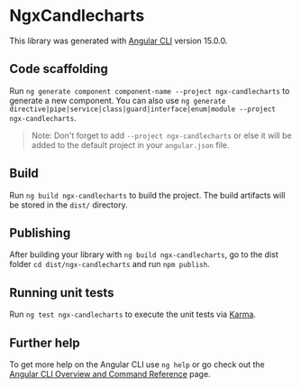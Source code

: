 # NgxCandlecharts

This library was generated with [Angular CLI](https://github.com/angular/angular-cli) version 15.0.0.

## Code scaffolding

Run `ng generate component component-name --project ngx-candlecharts` to generate a new component. You can also use `ng generate directive|pipe|service|class|guard|interface|enum|module --project ngx-candlecharts`.
> Note: Don't forget to add `--project ngx-candlecharts` or else it will be added to the default project in your `angular.json` file. 

## Build

Run `ng build ngx-candlecharts` to build the project. The build artifacts will be stored in the `dist/` directory.

## Publishing

After building your library with `ng build ngx-candlecharts`, go to the dist folder `cd dist/ngx-candlecharts` and run `npm publish`.

## Running unit tests

Run `ng test ngx-candlecharts` to execute the unit tests via [Karma](https://karma-runner.github.io).

## Further help

To get more help on the Angular CLI use `ng help` or go check out the [Angular CLI Overview and Command Reference](https://angular.io/cli) page.
